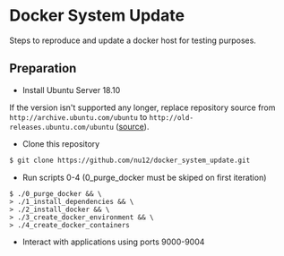# Docker System Update
Steps to reproduce and update a docker host for testing purposes.


## Preparation

 * Install Ubuntu Server 18.10

If the version isn't supported any longer, replace repository source from `http://archive.ubuntu.com/ubuntu` to `http://old-releases.ubuntu.com/ubuntu` ([source](https://superuser.com/questions/1527250/apt-update-error-with-ubuntu-18-10-cosmic-version)).

 * Clone this repository

```bash
$ git clone https://github.com/nu12/docker_system_update.git
```

 * Run scripts 0-4 (0_purge_docker must be skiped on first iteration)

 ```shell
$ ./0_purge_docker && \
> ./1_install_dependencies && \
> ./2_install_docker && \
> ./3_create_docker_environment && \
> ./4_create_docker_containers 
 ```
 * Interact with applications using ports 9000-9004